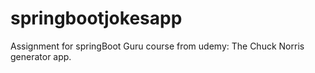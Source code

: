 # springbootjokesapp
Assignment for springBoot Guru course from udemy: The Chuck Norris generator app. 
